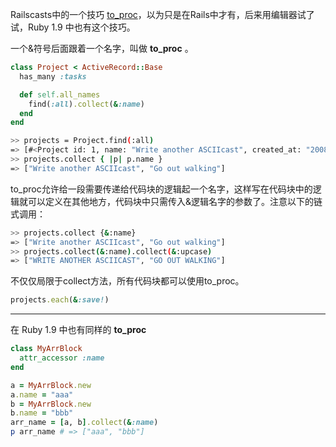 Railscasts中的一个技巧 [to_proc](http://railscasts.com/episodes/6-shortcut-blocks-with-symbol-to-proc)，以为只是在Rails中才有，后来用编辑器试了试，Ruby 1.9 中也有这个技巧。

一个&符号后面跟着一个名字，叫做 **to_proc** 。

```ruby
class Project < ActiveRecord::Base
  has_many :tasks

  def self.all_names
    find(:all).collect(&:name)
  end
end
```
```sh
>> projects = Project.find(:all)
=> [#<Project id: 1, name: "Write another ASCIIcast", created_at: "2008-12-29 09:32:47", updated_at: "2008-12-29 09:32:47">, #<Project id: 2, name: "Go out walking", 
>> projects.collect { |p| p.name }
=> ["Write another ASCIIcast", "Go out walking"]
```
to_proc允许给一段需要传递给代码块的逻辑起一个名字，这样写在代码块中的逻辑就可以定义在其他地方，代码块中只需传入&逻辑名字的参数了。注意以下的链式调用：

```sh
>> projects.collect {&:name}
=> ["Write another ASCIIcast", "Go out walking"]
>> projects.collect(&:name).collect(&:upcase)
=> ["WRITE ANOTHER ASCIICAST", "GO OUT WALKING"]
```
不仅仅局限于collect方法，所有代码块都可以使用to_proc。

```ruby
projects.each(&:save!)
```
----
在 Ruby 1.9 中也有同样的 **to_proc** 
```ruby
class MyArrBlock
  attr_accessor :name
end

a = MyArrBlock.new
a.name = "aaa"
b = MyArrBlock.new
b.name = "bbb"
arr_name = [a, b].collect(&:name)
p arr_name # => ["aaa", "bbb"]
```


